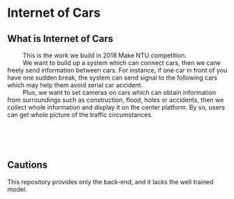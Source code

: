 # Internet of Cars



## What is Internet of Cars
&nbsp;&nbsp;&nbsp;&nbsp;&nbsp;&nbsp;&nbsp;&nbsp;
This is the work we build in 2018 Make NTU competition.
<br>&nbsp;&nbsp;&nbsp;&nbsp;&nbsp;&nbsp;&nbsp;&nbsp;
We want to build up a system which can connect cars, then we cane freely send information between cars.
For instance, if one car in front of you have one sudden break, the system can send signal to the following cars
which may help them avoid serial car accident.
<br>&nbsp;&nbsp;&nbsp;&nbsp;&nbsp;&nbsp;&nbsp;&nbsp;
Plus, we want to set cameras on cars which can obtain information from surroundings such as construction, flood, holes or
accidents, then we collect whole information and display it on the center platform. By so, users can get whole picture of 
the traffic circumstances.


<br><br><br>
## Cautions
This repository provides only the back-end, and it lacks the well trained model.